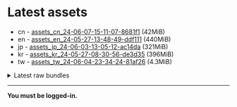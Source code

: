 # Latest assets
- cn - [assets_cn_24-06-07-15-11-07-8681f1](https://github.com/ArknightsAssets/NewAssets/actions/runs/9479093071/artifacts/1592868415) (42MiB)
- en - [assets_en_24-05-27-13-48-49-ddf111](https://github.com/ArknightsAssets/NewAssets/actions/runs/9472611599/artifacts/1591440234) (440MiB)
- jp - [assets_jp_24-06-03-13-05-12-ac14da](https://github.com/ArknightsAssets/NewAssets/actions/runs/9472611599/artifacts/1591438111) (321MiB)
- kr - [assets_kr_24-05-27-08-30-56-de3d35](https://github.com/ArknightsAssets/NewAssets/actions/runs/9472611599/artifacts/1591437999) (396MiB)
- tw - [assets_tw_24-06-04-23-34-24-81af26](https://github.com/ArknightsAssets/NewAssets/actions/runs/9472611599/artifacts/1591429842) (4.3MiB)

<details>
<summary>Latest raw bundles</summary>

- cn - [bundles_cn_24-06-07-15-11-07-8681f1](https://github.com/ArknightsAssets/NewAssets/actions/runs/9479093071/artifacts/1592868493) (25MiB)
- en - [bundles_en_24-05-27-13-48-49-ddf111](https://github.com/ArknightsAssets/NewAssets/actions/runs/9472611599/artifacts/1591440497) (106MiB)
- jp - [bundles_jp_24-06-03-13-05-12-ac14da](https://github.com/ArknightsAssets/NewAssets/actions/runs/9472611599/artifacts/1591438334) (84MiB)
- kr - [bundles_kr_24-05-27-08-30-56-de3d35](https://github.com/ArknightsAssets/NewAssets/actions/runs/9472611599/artifacts/1591438264) (99MiB)
- tw - [bundles_tw_24-06-04-23-34-24-81af26](https://github.com/ArknightsAssets/NewAssets/actions/runs/9472611599/artifacts/1591430246) (2.5MiB)

</details>

---

**You must be logged-in.**
